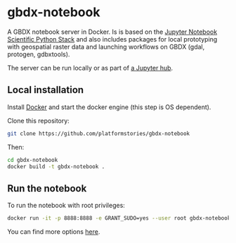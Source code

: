 # gbdx-notebook

A GBDX notebook server in Docker. Is is based on the [Jupyter Notebook Scientific Python Stack](https://github.com/jupyter/docker-stacks/tree/master/scipy-notebook)
and also includes packages for local prototyping with geospatial raster data and launching workflows on GBDX (gdal, protogen, gdbxtools).

The server can be run locally or as part of [a Jupyter hub](https://github.com/digitalglobe/gbdx-jupyter-hub).

## Local installation

Install [Docker](https://docs.docker.com/engine/installation/) and start the docker engine (this step is OS dependent).

Clone this repository:

```bash
git clone https://github.com/platformstories/gbdx-notebook
```

Then:

```bash
cd gbdx-notebook
docker build -t gbdx-notebook .
```

## Run the notebook

To run the notebook with root privileges:

```bash
docker run -it -p 8888:8888 -e GRANT_SUDO=yes --user root gbdx-notebook
```

You can find more options [here](https://github.com/jupyter/docker-stacks/tree/master/scipy-notebook).
